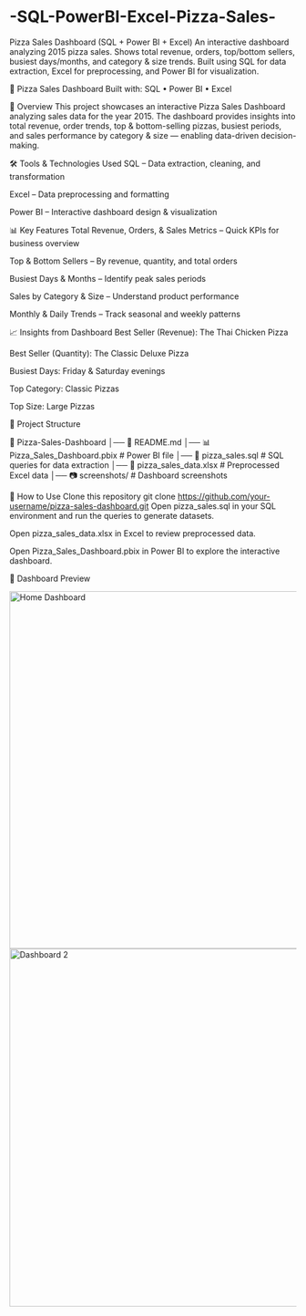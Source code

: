 # -SQL-PowerBI-Excel-Pizza-Sales-
Pizza Sales Dashboard (SQL + Power BI + Excel) An interactive dashboard analyzing 2015 pizza sales. Shows total revenue, orders, top/bottom sellers, busiest days/months, and category &amp; size trends. Built using SQL for data extraction, Excel for preprocessing, and Power BI for visualization.

🍕 Pizza Sales Dashboard
Built with: SQL • Power BI • Excel

📌 Overview
This project showcases an interactive Pizza Sales Dashboard analyzing sales data for the year 2015.
The dashboard provides insights into total revenue, order trends, top & bottom-selling pizzas, busiest periods, and sales performance by category & size — enabling data-driven decision-making.

🛠 Tools & Technologies Used
SQL – Data extraction, cleaning, and transformation

Excel – Data preprocessing and formatting

Power BI – Interactive dashboard design & visualization

📊 Key Features
Total Revenue, Orders, & Sales Metrics – Quick KPIs for business overview

Top & Bottom Sellers – By revenue, quantity, and total orders

Busiest Days & Months – Identify peak sales periods

Sales by Category & Size – Understand product performance

Monthly & Daily Trends – Track seasonal and weekly patterns

📈 Insights from Dashboard
Best Seller (Revenue): The Thai Chicken Pizza

Best Seller (Quantity): The Classic Deluxe Pizza

Busiest Days: Friday & Saturday evenings

Top Category: Classic Pizzas

Top Size: Large Pizzas

📂 Project Structure


📁 Pizza-Sales-Dashboard
│── 📄 README.md
│── 📊 Pizza_Sales_Dashboard.pbix   # Power BI file
│── 📄 pizza_sales.sql              # SQL queries for data extraction
│── 📄 pizza_sales_data.xlsx        # Preprocessed Excel data
│── 📷 screenshots/                 # Dashboard screenshots


🚀 How to Use
Clone this repository
git clone https://github.com/your-username/pizza-sales-dashboard.git
Open pizza_sales.sql in your SQL environment and run the queries to generate datasets.

Open pizza_sales_data.xlsx in Excel to review preprocessed data.

Open Pizza_Sales_Dashboard.pbix in Power BI to explore the interactive dashboard.


📸 Dashboard Preview

<img width="1142" height="627" alt="Home Dashboard" src="https://github.com/user-attachments/assets/3c9b6600-b9b6-4a4e-bb35-83722bcdbea9" />


<img width="1140" height="628" alt="Dashboard 2" src="https://github.com/user-attachments/assets/5821baad-2c15-494a-b08b-44771e20d015" />



